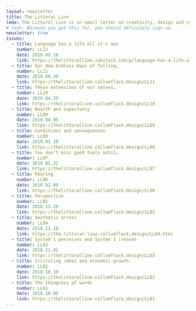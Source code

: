 ```yaml
---
layout: newsletter
title: The Littoral Line
lede: The Littoral Line is an email letter on creativity, design and systems complexity through the lens of people and attention, sent every Tuesday morning AEST. Littoral as in the edge of things, like tidal zones. Line as in symmetry, like the alignment of connected thoughts. 
# lede: Because you got this far, you should definitely sign up.
newsletter: true
issues:
  - title: Language has a life all it's own
    number: LL12
    date: 2019.09.10
    link: https://thelittoralline.substack.com/p/language-has-a-life-all-its-own
  - title: Our Now Endless Ways of Telling…
    number: LL11
    date: 2019.08.30
    link: https://thelittoralline.callumflack.design/LL11
  - title: These extensions of our senses…
    number: LL10
    date: 2019.04.29
    link: https://thelittoralline.callumflack.design/LL10
  - title: Wealth and expectancy
    number: LL09
    date: 2019.04.05
    link: https://thelittoralline.callumflack.design/LL09
  - title: Conditions and consequences
    number: LL08
    date: 2019.03.18
    link: https://thelittoralline.callumflack.design/LL08
  - title: You don’t miss good tools until…
    number: LL07
    date: 2019.02.22
    link: https://thelittoralline.callumflack.design/LL07
  - title: Pouring
    number: LL06
    date: 2019.02.08
    link: https://thelittoralline.callumflack.design/LL06
  - title: Perspective
    number: LL05
    date: 2018.12.20
    link: https://thelittoralline.callumflack.design/LL05
  - title: Aesthetic arrest
    number: LL04
    date: 2018.11.18
    link: https://the-littoral-line.callumflack.design/LL04.html
  - title: System 1 perceives and System 2 creates
    number: LL03
    date: 2018.11.02
    link: https://thelittoralline.callumflack.design/LL03
  - title: Irritating ideas and economic growth
    number: LL02
    date: 2018.10.19
    link: https://thelittoralline.callumflack.design/LL02
  - title: The thingness of words
    number: LL01
    date: 2018.10.05
    link: https://thelittoralline.callumflack.design/LL01
---
```

